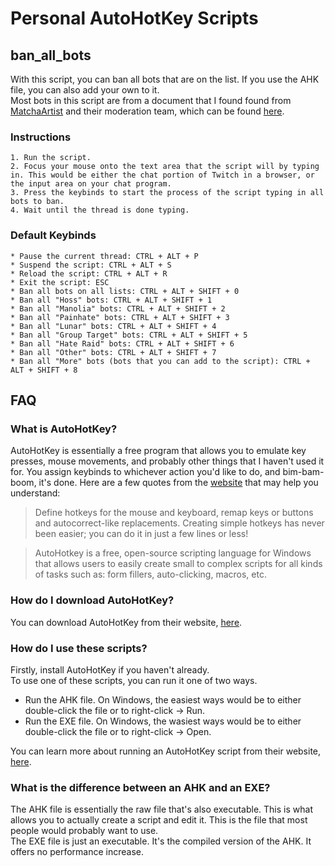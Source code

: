 # Personal AutoHotKey Scripts 

## ban_all_bots  
With this script, you can ban all bots that are on the list. If you use the AHK file, you can also add your own to it.  
Most bots in this script are from a document that I found found from [MatchaArtist](https://www.twitch.tv/matchaartist) and their moderation team, which can be found [here](https://docs.google.com/document/d/1_F3qKiwkECmHYJvHv4hevkOYWundzNewpC_PcSGBj1I/edit).

### Instructions 
    1. Run the script.
    2. Focus your mouse onto the text area that the script will by typing in. This would be either the chat portion of Twitch in a browser, or the input area on your chat program.
    3. Press the keybinds to start the process of the script typing in all bots to ban.
    4. Wait until the thread is done typing.

### Default Keybinds
    * Pause the current thread: CTRL + ALT + P
    * Suspend the script: CTRL + ALT + S
    * Reload the script: CTRL + ALT + R
    * Exit the script: ESC
    * Ban all bots on all lists: CTRL + ALT + SHIFT + 0
    * Ban all "Hoss" bots: CTRL + ALT + SHIFT + 1
    * Ban all "Manolia" bots: CTRL + ALT + SHIFT + 2
    * Ban all "Painhate" bots: CTRL + ALT + SHIFT + 3
    * Ban all "Lunar" bots: CTRL + ALT + SHIFT + 4
    * Ban all "Group Target" bots: CTRL + ALT + SHIFT + 5
    * Ban all "Hate Raid" bots: CTRL + ALT + SHIFT + 6
    * Ban all "Other" bots: CTRL + ALT + SHIFT + 7
    * Ban all "More" bots (bots that you can add to the script): CTRL + ALT + SHIFT + 8

## FAQ  
### What is AutoHotKey?  
AutoHotKey is essentially a free program that allows you to emulate key presses, mouse movements, and probably other things that I haven't used it for. You assign keybinds to whichever action you'd like to do, and bim-bam-boom, it's done. Here are a few quotes from the [website](https://www.autohotkey.com/) that may help you understand:
> Define hotkeys for the mouse and keyboard, remap keys or buttons and autocorrect-like replacements. Creating simple hotkeys has never been easier; you can do it in just a few lines or less!  

> AutoHotkey is a free, open-source scripting language for Windows that allows users to easily create small to complex scripts for all kinds of tasks such as: form fillers, auto-clicking, macros, etc.   

### How do I download AutoHotKey?  
You can download AutoHotKey from their website, [here](https://www.autohotkey.com/).  

### How do I use these scripts?  
Firstly, install AutoHotKey if you haven't already.  
To use one of these scripts, you can run it one of two ways.  
- Run the AHK file. On Windows, the easiest ways would be to either double-click the file or to right-click -> Run.  
- Run the EXE file. On Windows, the wasiest ways would be to either double-click the file or to right-click -> Open.  

You can learn more about running an AutoHotKey script from their website, [here](https://www.autohotkey.com/docs/Program.htm#run).  

### What is the difference between an AHK and an EXE?  
The AHK file is essentially the raw file that's also executable. This is what allows you to actually create a script and edit it. This is the file that most people would probably want to use.  
The EXE file is just an executable. It's the compiled version of the AHK. It offers no performance increase.
